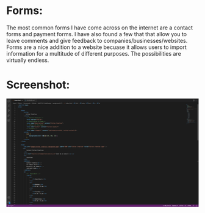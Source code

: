 # Forms:
The most common forms I have come across on the internet are a contact forms and payment forms. I have also found a few that that allow you to leave comments and give feedback to companies/businesses/websites. Forms are a nice addition to a website becuase it allows users to import information for a multitude of different purposes. The possibilities are virtually endless.

# Screenshot:

![screenshot.png](./images/screenshot.png)